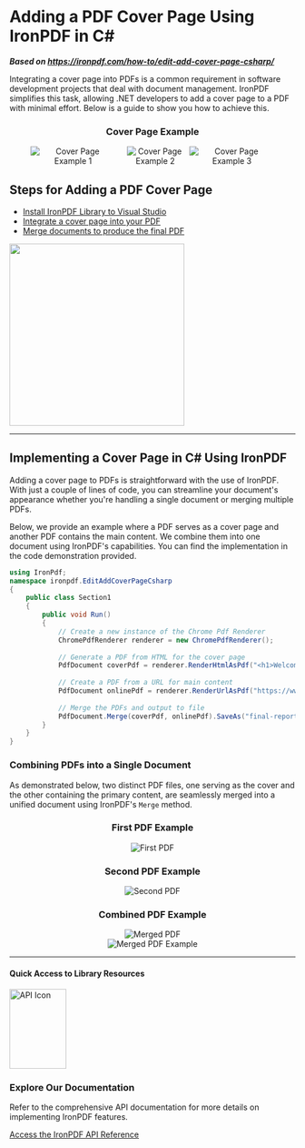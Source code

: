 # Adding a PDF Cover Page Using IronPDF in C#

***Based on <https://ironpdf.com/how-to/edit-add-cover-page-csharp/>***


Integrating a cover page into PDFs is a common requirement in software development projects that deal with document management. IronPDF simplifies this task, allowing .NET developers to add a cover page to a PDF with minimal effort. Below is a guide to show you how to achieve this.

<center>
<h3>Cover Page Example</h3>
<div style="display: flex; align-items: center; justify-content: center;">
<div class="center-image-wrapper" style="max-width: 150px; margin-right: 20px;">
<img src="https://ironpdf.com/img/faq/edit-add-cover-page-csharp/edit-add-cover-page-csharp.jpg" alt="Cover Page Example 1" class="img-responsive add-shadow">
</div>
<div class="center-image-wrapper" style="max-width: 100px">
<img src="https://ironpdf.com/img/faq/edit-add-cover-page-csharp/edit-add-cover-page-csharp2.png" alt="Cover Page Example 2" class="img-responsive add-shadow">
</div>
<div class="center-image-wrapper" style="max-width: 150px; margin-left: 10px;">
<img src="https://ironpdf.com/img/faq/edit-add-cover-page-csharp/edit-add-cover-page-csharp3.png" alt="Cover Page Example 3" class="img-responsive add-shadow">
</div>
</div>
</center>

<div class="learn-how-section">
<div class="row">
<div class="col-sm-6">
<h2>Steps for Adding a PDF Cover Page</h2>
<ul class="list-unstyled">
<li><a href="#anchor-1-install-c-library-to-visual-studio">Install IronPDF Library to Visual Studio</a></li>
<li><a href="#anchor-2-add-c-pdf-cover-page">Integrate a cover page into your PDF</a></li>
<li><a href="#anchor-3-merge-pdfs-for-result">Merge documents to produce the final PDF</a></li>
</div>
<div class="col-sm-6">
<div class="download-card">
<a href="https://ironpdf.com/csharp-pdf.pdf" target="_blank">
<img style="box-shadow: none; width: 308px; height: 320px;" src="https://ironpdf.com/img/faq/pdf-in-csharp-no-button.svg" class="img-responsive learn-how-to-img">
</a>
</div>
</div>
</div>
</div>

<hr class="separator">

## Implementing a Cover Page in C# Using IronPDF

Adding a cover page to PDFs is straightforward with the use of IronPDF. With just a couple of lines of code, you can streamline your document's appearance whether you're handling a single document or merging multiple PDFs.

Below, we provide an example where a PDF serves as a cover page and another PDF contains the main content. We combine them into one document using IronPDF's capabilities. You can find the implementation in the code demonstration provided.

```cs
using IronPdf;
namespace ironpdf.EditAddCoverPageCsharp
{
    public class Section1
    {
        public void Run()
        {
            // Create a new instance of the Chrome Pdf Renderer
            ChromePdfRenderer renderer = new ChromePdfRenderer();
            
            // Generate a PDF from HTML for the cover page
            PdfDocument coverPdf = renderer.RenderHtmlAsPdf("<h1>Welcome to Our Report</h1>");
            
            // Create a PDF from a URL for main content
            PdfDocument onlinePdf = renderer.RenderUrlAsPdf("https://www.nuget.org/packages/IronPdf/");
            
            // Merge the PDFs and output to file
            PdfDocument.Merge(coverPdf, onlinePdf).SaveAs("final-report.pdf");
        }
    }
}
```

### Combining PDFs into a Single Document

As demonstrated below, two distinct PDF files, one serving as the cover and the other containing the primary content, are seamlessly merged into a unified document using IronPDF's `Merge` method.

<div class="row">
<div class="col-md-6">
<center>
<h3>First PDF Example</h3>
<div class="center-image-wrapper">
<img src="https://ironpdf.com/img/faq/edit-add-cover-page-csharp/edit-add-cover-page-csharp4.png" alt="First PDF" class="img-responsive add-shadow">
</div>
</center>
</div>
<div class="col-md-6">
<center>
<h3>Second PDF Example</h3>
<div class="center-image-wrapper">
<img src="https://ironpdf.com/img/faq/edit-add-cover-page-csharp/edit-add-cover-page-csharp5.png" alt="Second PDF" class="img-responsive add-shadow">
</div>
</center>
</div>
</div>

<center>
<h3>Combined PDF Example</h3>
<div class="center-image-wrapper" style="max-width: 130px;">
<img src="https://ironpdf.com/img/faq/edit-add-cover-page-csharp/edit-add-cover-page-csharp6.png" alt="Merged PDF" class="img-responsive add-shadow">
</div>
<div class="center-image-wrapper">
<img src="https://ironpdf.com/img/faq/edit-add-cover-page-csharp/edit-add-cover-page-csharp7.png" alt="Merged PDF Example" class="img-responsive add-shadow">
</div>
</center>

<hr class="separator">
<h4 class="tutorial-segment-title">Quick Access to Library Resources</h4>

<div class="tutorial-section">
<div class="row">
<div class="col-sm-4">
<div class="tutorial-image">
<img style="max-width: 110px; width: 100px; height: 140px;" alt="API Icon" class="img-responsive add-shadow" src="https://ironpdf.com/img/svgs/documentation.svg" width="100" height="140">
</div>
</div>
<div class="col-sm-8">
<h3>Explore Our Documentation</h3>
<p>Refer to the comprehensive API documentation for more details on implementing IronPDF features.</p>
<a class="doc-link" href="https://ironpdf.com/object-reference/api/IronPdf.html" target="_blank">Access the IronPDF API Reference<i class="fa fa-chevron-right"></i></a>
</div>
</div>
</div>